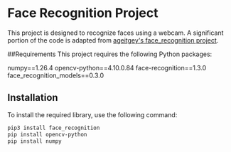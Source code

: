 # Face Recognition Project

This project is designed to recognize faces using a webcam. A significant portion of the code is adapted from [ageitgey's face_recognition project](https://github.com/ageitgey/face_recognition).

##Requirements
This project requires the following Python packages:

numpy==1.26.4
opencv-python==4.10.0.84
face-recognition==1.3.0
face_recognition_models==0.3.0

## Installation

To install the required library, use the following command:

```bash
pip3 install face_recognition
pip install opencv-python
pip install numpy
